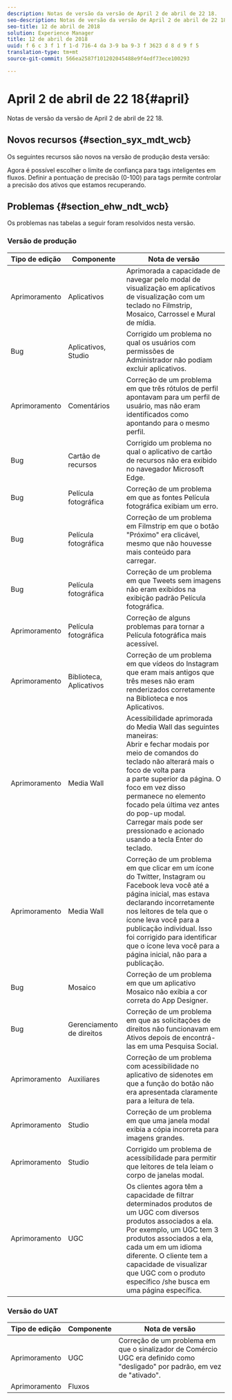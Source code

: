 ```yaml
---
description: Notas de versão da versão de April 2 de abril de 22 18.
seo-description: Notas de versão da versão de April 2 de abril de 22 18.
seo-title: 12 de abril de 2018
solution: Experience Manager
title: 12 de abril de 2018
uuid: f 6 c 3 f 1 f 1-d 716-4 da 3-9 ba 9-3 f 3623 d 8 d 9 f 5
translation-type: tm+mt
source-git-commit: 566ea2587f101202045488e9f4edf73ece100293

---
```



# April 2 de abril de 22 18{#april}

Notas de versão da versão de April 2 de abril de 22 18.

## Novos recursos {#section_syx_mdt_wcb}

Os seguintes recursos são novos na versão de produção desta versão:

Agora é possível escolher o limite de confiança para tags inteligentes em fluxos. Definir a pontuação de precisão (0-100) para tags permite controlar a precisão dos ativos que estamos recuperando.

## Problemas {#section_ehw_ndt_wcb}

Os problemas nas tabelas a seguir foram resolvidos nesta versão.

### Versão de produção

| Tipo de edição | Componente | Nota de versão |
|--- |--- |--- |
| Aprimoramento | Aplicativos | Aprimorada a capacidade de navegar pelo modal de visualização em aplicativos de visualização com um teclado no Filmstrip, Mosaico, Carrossel e Mural de mídia. |
| Bug | Aplicativos, Studio | Corrigido um problema no qual os usuários com permissões de Administrador não podiam excluir aplicativos. |
| Aprimoramento | Comentários | Correção de um problema em que três rótulos de perfil apontavam para um perfil de usuário, mas não eram identificados como apontando para o mesmo perfil. |
| Bug | Cartão de recursos | Corrigido um problema no qual o aplicativo de cartão de recursos não era exibido no navegador Microsoft Edge. |
| Bug | Película fotográfica | Correção de um problema em que as fontes Película fotográfica exibiam um erro. |
| Bug | Película fotográfica | Correção de um problema em Filmstrip em que o botão "Próximo" era clicável, mesmo que não houvesse mais conteúdo para carregar. |
| Bug | Película fotográfica | Correção de um problema em que Tweets sem imagens não eram exibidos na exibição padrão Película fotográfica. |
| Aprimoramento | Película fotográfica | Correção de alguns problemas para tornar a Película fotográfica mais acessível. |
| Aprimoramento | Biblioteca, Aplicativos | Correção de um problema em que vídeos do Instagram que eram mais antigos que três meses não eram renderizados corretamente na Biblioteca e nos Aplicativos. |
| Aprimoramento | Media Wall | Acessibilidade aprimorada do Media Wall das seguintes maneiras: <br>Abrir e fechar modais por meio de comandos do teclado não alterará mais o foco de volta para<br>a parte superior da página. O foco em vez disso permanece no elemento focado pela última vez antes do pop-up modal. <br>Carregar mais pode ser pressionado e acionado usando a tecla Enter do teclado. |
| Aprimoramento | Media Wall | Correção de um problema em que clicar em um ícone do Twitter, Instagram ou Facebook leva você até a página inicial, mas estava declarando incorretamente nos leitores de tela que o ícone leva você para a publicação individual. Isso foi corrigido para identificar que o ícone leva você para a página inicial, não para a publicação. |
| Bug | Mosaico | Correção de um problema em que um aplicativo Mosaico não exibia a cor correta do App Designer. |
| Bug | Gerenciamento de direitos | Correção de um problema em que as solicitações de direitos não funcionavam em Ativos depois de encontrá-las em uma Pesquisa Social. |
| Aprimoramento | Auxiliares | Correção de um problema com acessibilidade no aplicativo de sidenotes em que a função do botão não era apresentada claramente para a leitura de tela. |
| Aprimoramento | Studio | Correção de um problema em que uma janela modal exibia a cópia incorreta para imagens grandes. |
| Aprimoramento | Studio | Corrigido um problema de acessibilidade para permitir que leitores de tela leiam o corpo de janelas modal. |
| Aprimoramento | UGC | Os clientes agora têm a capacidade de filtrar determinados produtos de um UGC com diversos produtos associados a ela. Por exemplo, um UGC tem 3 produtos associados a ela, cada um em um idioma diferente. O cliente tem a capacidade de visualizar que UGC com o produto específico /she busca em uma página específica. |




### Versão do UAT

| **Tipo de edição** | **Componente** | **Nota de versão** |
|---|---|---|
| Aprimoramento | UGC | Correção de um problema em que o sinalizador de Comércio UGC era definido como "desligado" por padrão, em vez de "ativado". |
| Aprimoramento | Fluxos |  |

